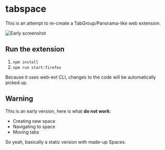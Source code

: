 # tabspace

This is an attempt to re-create a TabGroup/Panorama-like web extension.

![Early screenshot](assets/screenshot.jpg?raw=true "Early screenshot")

## Run the extension

1. `npm install`
2. `npm run start:firefox`

Because it uses web-ext CLI, changes to the code will be automatically picked up.

## Warning

This is an early version, here is what **do not work**:
- Creating new space
- Navigating to space
- Moving tabs

So yeah, basically a static version with made-up Spaces.

